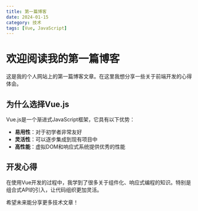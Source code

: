 ```yaml
---
title: 第一篇博客
date: 2024-01-15
category: 技术
tags: [Vue, JavaScript]
---
```


# 欢迎阅读我的第一篇博客

这是我的个人网站上的第一篇博客文章。在这里我想分享一些关于前端开发的心得体会。

## 为什么选择Vue.js

Vue.js是一个渐进式JavaScript框架，它具有以下优势：

- **易用性**：对于初学者非常友好
- **灵活性**：可以逐步集成到现有项目中
- **高性能**：虚拟DOM和响应式系统提供优秀的性能

## 开发心得

在使用Vue开发的过程中，我学到了很多关于组件化、响应式编程的知识。特别是组合式API的引入，让代码组织更加灵活。

希望未来能分享更多技术文章！